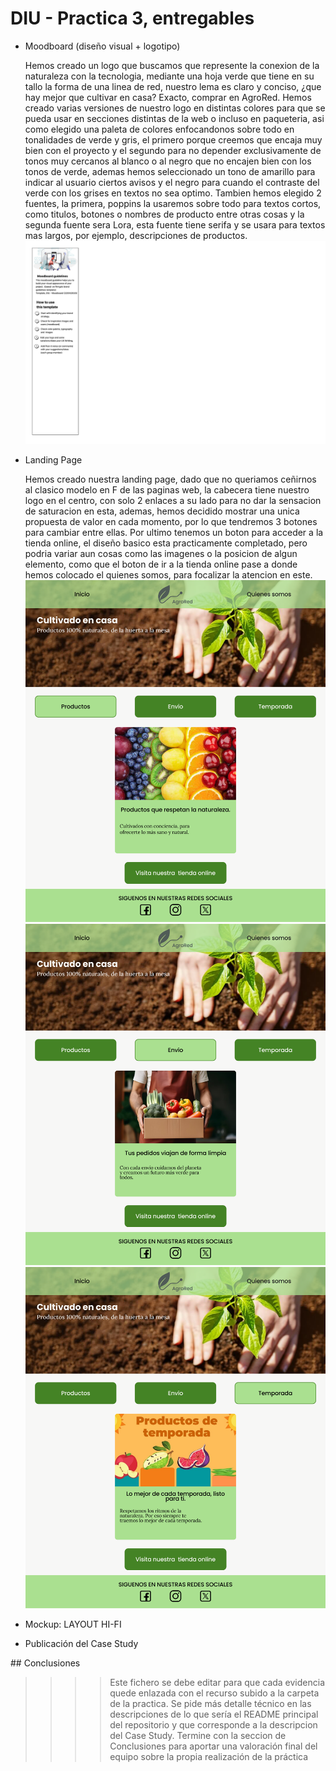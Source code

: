# DIU - Practica 3, entregables

- Moodboard (diseño visual + logotipo)

  Hemos creado un logo que buscamos que represente la conexion de la naturaleza con la tecnologia, mediante una hoja verde que tiene en su tallo la forma de una linea de red, nuestro lema es claro y conciso, ¿que hay mejor que cultivar en casa? Exacto, comprar en AgroRed. Hemos creado varias versiones de nuestro logo en distintas colores para que se pueda usar en secciones distintas de la web o incluso en paqueteria, asi como elegido una paleta de colores enfocandonos sobre todo en tonalidades de verde y gris, el primero porque creemos que encaja muy bien con el proyecto y el segundo para no depender exclusivamente de tonos muy cercanos al blanco o al negro que no encajen bien con los tonos de verde, ademas hemos seleccionado un tono de amarillo para indicar al usuario ciertos avisos y el negro para cuando el contraste del verde con los grises en textos no sea optimo. Tambien hemos elegido 2 fuentes, la primera, poppins la usaremos sobre todo para textos cortos, como titulos, botones o nombres de producto entre otras cosas y la segunda fuente sera Lora, esta fuente tiene serifa y se usara para textos mas largos, por ejemplo, descripciones de productos.
  ![Mood Board](mood_board.png)
- Landing Page
  
  Hemos creado nuestra landing page, dado que no queriamos ceñirnos al clasico modelo en F de las paginas web, la cabecera tiene nuestro logo en el centro, con solo 2 enlaces a su lado para no dar la sensacion de saturacion en esta, ademas, hemos decidido mostrar una unica propuesta de valor en cada momento, por lo que tendremos 3 botones para cambiar entre ellas. Por ultimo tenemos un boton para acceder a la tienda online, el diseño basico esta practicamente completado, pero podria variar aun cosas como las imagenes o la posicion de algun elemento, como que el boton de ir a la tienda online pase a donde hemos colocado el quienes somos, para focalizar la atencion en este.
  ![Landing Page 1](landing_page_1.png)
  ![Landing Page 1](landing_page_2.png)
  ![Landing Page 1](landing_page_3.png)
- Mockup: LAYOUT HI-FI
- Publicación del Case Study

## Conclusiones

>>>> Este fichero se debe editar para que cada evidencia quede enlazada con el recurso subido a la carpeta de la practica. Se pide más detalle técnico en las descripciones de lo que sería el README principal del repositorio y que corresponde a la descripcion del Case Study.
>>>> Termine con la seccion de Conclusiones para aportar una valoración final del equipo sobre la propia realización de la práctica
